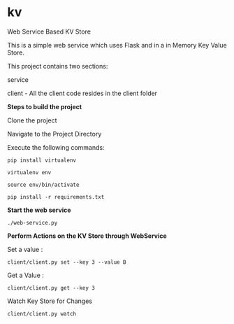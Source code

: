 # kv
Web Service Based KV Store 

This is a simple web service which uses Flask and in a in Memory Key Value Store.

This project contains two sections: 

service


client - All the client code resides in the client folder




**Steps to build the project**

 Clone the project
  
 Navigate to the Project Directory

 Execute the following commands:
 
 `pip install virtualenv`
 
 `virtualenv env`
 
 `source env/bin/activate`
 
 `pip install -r requirements.txt`




**Start the web service** 



`./web-service.py
`



**Perform Actions on the KV Store through WebService**


Set a value : 


 `client/client.py set --key 3 --value B`
 
 
 
Get a Value : 



    client/client.py get --key 3
    

Watch Key Store for Changes



    client/client.py watch

    
